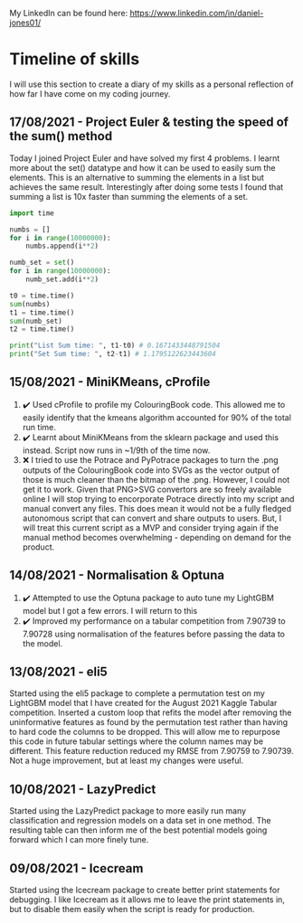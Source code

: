 My LinkedIn can be found here: https://www.linkedin.com/in/daniel-jones01/

# Timeline of skills
I will use this section to create a diary of my skills as a personal reflection of how far I have come on my coding journey.

## 17/08/2021 - Project Euler & testing the speed of the sum() method
Today I joined Project Euler and have solved my first 4 problems. I learnt more about the set() datatype and how it can be used to easily sum the elements. This is an alternative to summing the elements in a list but achieves the same result. Interestingly after doing some tests I found that summing a list is 10x faster than summing the elements of a set.

``` Python
import time

numbs = []
for i in range(10000000):
    numbs.append(i**2)

numb_set = set()
for i in range(10000000):
    numb_set.add(i**2)

t0 = time.time()
sum(numbs)
t1 = time.time()
sum(numb_set)
t2 = time.time()

print("List Sum time: ", t1-t0) # 0.1671433448791504
print("Set Sum time: ", t2-t1) # 1.1795122623443604
```


## 15/08/2021 - MiniKMeans, cProfile
1. :heavy_check_mark: Used cProfile to profile my ColouringBook code. This allowed me to easily identify that the kmeans algorithm accounted for 90% of the total run time.
2. :heavy_check_mark: Learnt about MiniKMeans from the sklearn package and used this instead. Script now runs in ~1/9th of the time now.
3. :x: I tried to use the Potrace and PyPotrace packages to turn the .png outputs of the ColouringBook code into SVGs as the vector output of those is much cleaner than the bitmap of the .png. However, I could not get it to work. Given that PNG>SVG convertors are so freely available online I will stop trying to encorporate Potrace directly into my script and manual convert any files. This does mean it would not be a fully fledged autonomous script that can convert and share outputs to users. But, I will treat this current script as a MVP and consider trying again if the manual method becomes overwhelming - depending on demand for the product.


## 14/08/2021 - Normalisation & Optuna
1. :heavy_check_mark: Attempted to use the Optuna package to auto tune my LightGBM model but I got a few errors. I will return to this
2. :heavy_check_mark: Improved my performance on a tabular competition from 7.90739 to 7.90728 using normalisation of the features before passing the data to the model.

## 13/08/2021 - eli5
Started using the eli5 package to complete a permutation test on my LightGBM model that I have created for the August 2021 Kaggle Tabular competition. Inserted a custom loop that refits the model after removing the uninformative features as found by the permutation test rather than having to hard code the columns to be dropped. This will allow me to repurpose this code in future tabular settings where the column names may be different. This feature reduction reduced my RMSE from 7.90759 to 7.90739. Not a huge improvement, but at least my changes were useful.

## 10/08/2021 - LazyPredict
Started using the LazyPredict package to more easily run many classification and regression models on a data set in one method. The resulting table can then inform me of the best potential models going forward which I can more finely tune.

## 09/08/2021 - Icecream
Started using the Icecream package to create better print statements for debugging. I like Icecream as it allows me to leave the print statements in, but to disable them easily when the script is ready for production.


<!--
**BlueTurtle01/BlueTurtle01** is a ✨ _special_ ✨ repository because its `README.md` (this file) appears on your GitHub profile.

Here are some ideas to get you started:

- 🔭 I’m currently working on ...
- 🌱 I’m currently learning ...
- 👯 I’m looking to collaborate on ...
- 🤔 I’m looking for help with ...
- 💬 Ask me about ...
- 📫 How to reach me: ...
- 😄 Pronouns: ...
- ⚡ Fun fact: ...
-->
